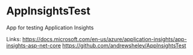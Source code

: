 # AppInsightsTest
App for testing Application Insights


Links:
https://docs.microsoft.com/en-us/azure/application-insights/app-insights-asp-net-core
https://github.com/andrewsheley/AppInsightsTest

